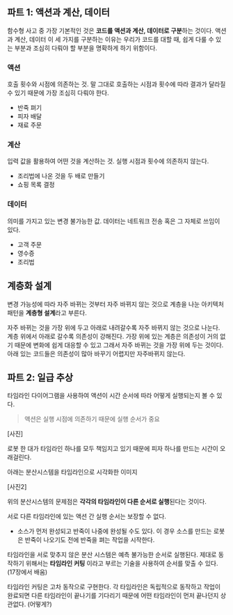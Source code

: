 ## 파트 1: 액션과 계산, 데이터

함수형 사고 중 가장 기본적인 것은 **코드를 액션과 계산, 데이터로 구분**하는 것이다.
액션과 계산, 데이터 이 세 가지를 구분하는 이유는 우리가 코드를 대할 때, 쉽게 다룰 수 있는 부분과 조심히 다뤄야 할 부분을 명확하게 하기 위함이다.

### 액션

호출 횟수와 시점에 의존하는 것. 말 그대로 호출하는 시점과 횟수에 따라 결과가 달라질 수 있기 때문에 가장 조심히 다뤄야 한다.

- 반죽 펴기
- 피자 배달
- 재료 주문

### 계산

입력 값을 활용하여 어떤 것을 계산하는 것. 실행 시점과 횟수에 의존하지 않는다.

- 조리법에 나온 것을 두 배로 만들기
- 쇼핑 목록 결정

### 데이터

의미를 가지고 있는 변경 불가능한 값. 데이터는 네트워크 전송 혹은 그 자체로 쓰임이 있다.

- 고객 주문
- 영수증
- 조리법

## 계층화 설계

변경 가능성에 따라 자주 바뀌는 것부터 자주 바뀌지 않는 것으로 계층을 나눈 아키텍처 패턴을 **계층형 설계**라고 부른다.

자주 바뀌는 것을 가장 위에 두고 아래로 내려갈수록 자주 바뀌지 않는 것으로 나눈다. 계층 위에서 아래로 갈수록 의존성이 강해진다. 가장 위에 있는 계층은 의존성이 거의 없기 때문에 변화에 쉽게 대응할 수 있고 그래서 자주 바뀌는 것을 가장 위에 두는 것이다.
아래 있는 코드들은 의존성이 많아 바꾸기 어렵지만 자주바뀌지 않는다.

## 파트 2: 일급 추상

타임라인 다이어그램을 사용하여 액션이 시간 순서에 따라 어떻게 실행되는지 볼 수 있다.

> 액션은 실행 시점에 의존하기 때문에 실행 순서가 중요

[사진]

로봇 한 대가 타임라인 하나를 모두 책임지고 있기 때문에 피자 하나를 만드는 시간이 오래걸린다.

아래는 분산시스템을 타임라인으로 시각화한 이미지

[사진2]

위의 분산시스템의 문제점은 **각각의 타임라인이 다른 순서로 실행**된다는 것이다.

서로 다른 타임라인에 있는 액션 간 실행 순서는 보장할 수 없다.

- 소스가 먼저 완성되고 반죽이 나중에 완성될 수도 있다. 이 경우 소스를 만드는 로봇은 반죽이 나오기도 전에 반죽을 펴는 작업을 시작한다.

타임라인을 서로 맞추지 않은 분산 시스템은 예측 불가능한 순서로 실행된다. 제대로 동작하기 위해서는 **타임라인 커팅** 이라고 부르는 기술을 사용하여 순서를 맞출 수 있다. (17장에서 배움)

타임라인 커팅은 고차 동작으로 구현한다. 각 타임라인은 독립적으로 동작하고 작업이 완료되면 다른 타임라인이 끝나기를 기다리기 때문에 어떤 타임라인이 먼저 끝나던지 상관없다. (어떻게?)
